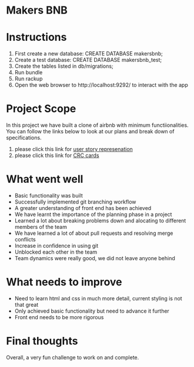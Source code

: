 Makers BNB
==========


Instructions
============

1. First create a new database: CREATE DATABASE makersbnb;
1. Create a test database: CREATE DATABASE makersbnb_test;
1. Create the tables listed in db/migrations;
1. Run bundle
1. Run rackup
1. Open the web browser to http://localhost:9292/ to interact with the app

Project Scope
=============

In this project we have built a clone of airbnb with minimum functiionalities. You can follow the links below to look at our plans and break down of specifications.

1. please click this link for [user story represenation](https://docs.google.com/document/d/1zSoWwkacv9XMbfMOgk9FUwYXFohDhxJXKqdeyQkdSnw/edit)
2. please click this link for [CRC cards](https://docs.google.com/spreadsheets/d/1bWEj6KSpSRI3gs1AjH0eKZWQwf92RhJTeAW4tzh2zEw/edit#gid=0)


What went well
==============

* Basic functionality was built
* Successfully implemented git branching workflow
* A greater understanding of front end has been achieved
* We have learnt the importance of the planning phase in a project
* Learned a lot about breaking problems down and alocating to different members of the team
* We have learned a lot of about pull requests and resolving merge conflicts
* Increase in confidence in using git
* Unblocked each other in the team
* Team dynamics were really good, we did not leave anyone behind


What needs to improve
=====================

* Need to learn html and css in much more detail, current styling is not that great
* Only achieved basic functionality but need to advance it further
* Front end needs to be more rigorous



Final thoughts
==============

Overall, a very fun challenge to work on and complete.
